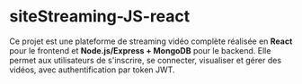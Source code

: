 # siteStreaming-JS-react
Ce projet est une plateforme de streaming vidéo complète réalisée en **React** pour le frontend et **Node.js/Express + MongoDB** pour le backend. Elle permet aux utilisateurs de s'inscrire, se connecter, visualiser et gérer des vidéos, avec authentification par token JWT.
